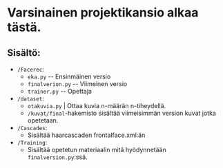 # Varsinainen projektikansio alkaa tästä.
## Sisältö:
* `/Facerec`:
  * `eka.py` -- Ensinmäinen versio
  * `finalverion.py` -- Viimeinen versio
  * `trainer.py` -- Opettaja
* `/dataset`:
  * `otakuvia.py` | Ottaa kuvia n-määrän n-tiheydellä.
  * `/kuvat/final`-hakemisto sisältää viimeisimmän version kuvat jotka opetetaan.
* `/Cascades`:
  * Sisältää haarcascaden frontalface.xml:än
* `/Training`:
  * Sisältää opetetun materiaalin mitä hyödynnetään `finalversion.py`:ssä.
